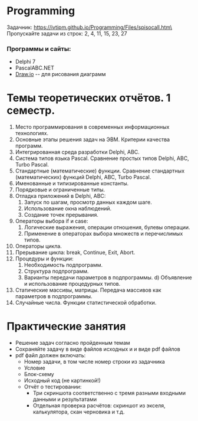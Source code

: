 # Programming

Задачник: https://ivtipm.github.io/Programming/Files/spisocall.htm\
Пропускайте задачи из строк: 2, 4, 11, 15, 23, 27

### Программы и сайты:
- Delphi 7
- PascalABC.NET
- [Draw.io](https://app.diagrams.net) -- для рисования диаграмм

# Темы теоретических отчётов. 1 семестр.
1. Место программирования в современных информационных технологиях.
2. Основные этапы решения задач на ЭВМ. Критерии качества программ.
3. Интегрированная среда разработки Delphi, ABC.
4. Система типов языка Pascal. Сравнение простых типов Delphi, ABC, Turbo Pascal.
5. Стандартные (математические) функции. Сравнение стандартных (математических) функций Delphi, ABC, Turbo Pascal.
6. Именованные и типизированные константы.
7. Порядковые и ограниченные типы.
8. Отладка приложений в Delphi, ABC:
   1. Запуск по шагам, просмотр данных каждом шаге.
   1. Использование окна наблюдений.
   1. Создание точек прерывания.
9. Операторы выбора if и case:
    1. Логические выражения, операции отношения, булевы операции.
    1. Применение в операторах выбора множеств и перечислимых типов.
10. Операторы цикла.
11. Прерывание цикла: break, Continue, Exit, Abort.
12. Процедуры и функции:
    1. Необходимость подпрограмм.
    1. Структура подпрограмм.
    1. Варианты передачи параметров в подпрограммы.
  d) Объявление и использование процедурных типов.
13. Статические массивы, матрицы. Передача массивов как параметров в подпрограммы.
14. Случайные числа. Функции статистической обработки. 

# Практические занятия
- Решение задач согласно пройденным темам
- Сохраняйте задачу в виде файлов исходных и и виде pdf файлов
- pdf файл должен включать:
   - Номер задачи, в том числе номер строки из задачника
   - Условие
   - Блок-схему
   - Исходный код (не картинкой!)
   - Отчёт о тестировании:
      - Три скриншота соответственно с тремя разными входными данными и результатами
      - Отдельная проверка расчётов: скриншот из экселя, калькулятора, скан черновика и т.д.


